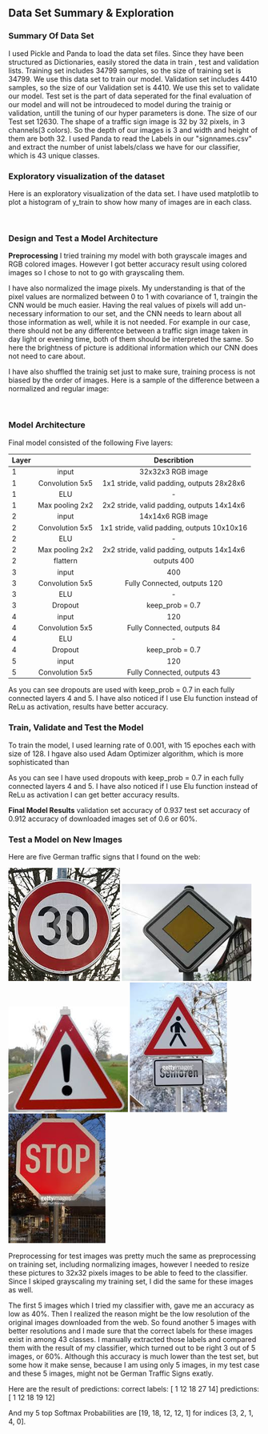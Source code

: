 ## Data Set Summary & Exploration

### Summary Of Data Set

I used Pickle and Panda to load the data set files. Since they have been structured as Dictionaries, easily stored the data 
in train , test and validation lists.
Training set includes 34799 samples, so the size of training set is 34799. We use this data set to train our model. 
Validation set includes 4410 samples, so the size of our Validation set is 4410. We use this set to validate our model. Test set is 
the part of data seperated for the final evaluation of our model and will not be introudeced to model during the trainig or validation,
untill the tuning of our hyper parameters is done. The size of our Test set 12630.
The shape of a traffic sign image is 32 by 32 pixels, in 3 channels(3 colors). So the depth of our images is 3 and width and height of
them are both 32.
I used Panda to read the Labels in our "signnames.csv" and extract the number of unist labels/class we have for our classifier, which is
43 unique classes.

### Exploratory visualization of the dataset

Here is an exploratory visualization of the data set. I have used matplotlib to plot a histogram of y_train to show how many of images
are in each class.

<image>



### Design and Test a Model Architecture

**Preprocessing**
I tried training my model with both grayscale images and RGB colored images. However I got better accuracy result using colored images so I chose to not to go with grayscaling them.

I have also normalized the image pixels. My understanding is that of the pixel values are normalized between 0 to 1 with covariance of 1, traingin the CNN would be much easier. Having the real values of pixels will add un-necessary information to our set, and the CNN needs to learn about all those information as well, while it is not needed. For example in our case, there should not be any differentce between a traffic sign image taken in day light or evening time, both of them should be interpreted the same. So here the brightness of picture is additional information which our CNN does not need to care about.

I have also shuffled the trainig set just to make sure, training process is not biased by the order of images. Here is a sample of the difference between a normalized and regular image:

<image>
  
### Model Architecture

Final model consisted of the following Five layers:


|    Layer      |               | Describtion|
| ------------- |:-------------:|:-----------:|
|       1       |     input     | 32x32x3 RGB image|
|       1       |Convolution 5x5| 1x1 stride, valid padding, outputs 28x28x6 |
|       1       |      ELU      |  -                                          |
|       1       |Max pooling 2x2| 2x2 stride, valid padding, outputs 14x14x6 |
|       2       |     input     | 14x14x6 RGB image                          |
|       2       |Convolution 5x5| 1x1 stride, valid padding, outputs 10x10x16|
|       2       |      ELU      |   -                                         |
|       2       |Max pooling 2x2| 2x2 stride, valid padding, outputs 14x14x6 |
|       2       |    flattern   | outputs 400                                |
|       3       |     input     | 400                                        |
|       3       |Convolution 5x5|Fully Connected, outputs 120                |
|       3       |      ELU      |   -                                         |
|       3       |    Dropout    | keep_prob = 0.7                            |
|       4       |     input     | 120                                        |
|       4       |Convolution 5x5| Fully Connected, outputs 84                |
|       4       |      ELU      |  -                                          |
|       4       |    Dropout    | keep_prob = 0.7                            |
|       5       |     input     | 120                                        |
|       5       |Convolution 5x5| Fully Connected, outputs 43                |



As you can see dropouts are used with keep_prob = 0.7 in each fully connected layers 4 and 5. I have also noticed if I use Elu function instead of ReLu as activation, results have better accuracy.

### Train, Validate and Test the Model

To train the model, I used learning rate of 0.001, with 15 epoches each with size of 128. I hgave also used Adam Optimizer algorithm, which is more sophisticated than

As you can see I have used dropouts with keep_prob = 0.7 in each fully connected layers 4 and 5. I have also noticed if I use Elu function instead of ReLu as activation I can get better accuracy results.

**Final Model Results**
validation set accuracy of 0.937 test set accuracy of 0.912 accuracy of downloaded images set of 0.6 or 60%.

### Test a Model on New Images

Here are five German traffic signs that I found on the web:

![alt text](https://github.com/aramhamidi/CarND-Traffic-Sign-Classifier-Project/blob/master/image01.jpeg)
![alt text](https://github.com/aramhamidi/CarND-Traffic-Sign-Classifier-Project/blob/master/image02.jpeg)
![alt text](https://github.com/aramhamidi/CarND-Traffic-Sign-Classifier-Project/blob/master/image03.jpeg)
![alt text](https://github.com/aramhamidi/CarND-Traffic-Sign-Classifier-Project/blob/master/image04.jpeg)
![alt text](https://github.com/aramhamidi/CarND-Traffic-Sign-Classifier-Project/blob/master/image05.jpeg)
         

Preprocessing for test images was pretty much the same as preprocessing on training set, including normalizing images, however I needed to resize these pictures to 32x32 pixels images to be able to feed to the classifier. Since I skiped grayscaling my training set, I did the same for these images as well.

The first 5 images which I tried my classifier with, gave me an accuracy as low as 40%. Then I realized the reason might be the low resolution of the original images downloaded from the web. So found another 5 images with better resolutions and I made sure that the correct labels for these images exist in among 43 classes. I manually extracted those labels and compared them with the result of my classifier, which turned out to be right 3 out of 5 images, or 60%. Although this accuracy is much lower than the test set, but some how it make sense, because I am using only 5 images, in my test case and these 5 images, might not be German Traffic Signs exatly.

Here are the result of predictions:
correct labels: [ 1 12 18 27 14] predictions: [ 1 12 18 19 12]

And my 5 top Softmax Probabilities are [19, 18, 12, 12, 1] for indices [3, 2, 1, 4, 0].
